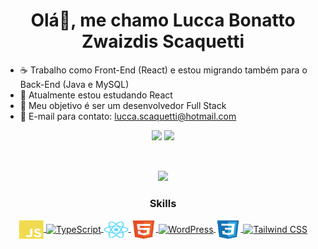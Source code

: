 <div align="center">
  <h1> Olá👋, me chamo Lucca Bonatto Zwaizdis Scaquetti </h1>
</div>

- ☕ Trabalho como Front-End (React) e estou migrando também para o Back-End (Java e MySQL)
- 🌱 Atualmente estou estudando React
- 🚀 Meu objetivo é ser um desenvolvedor Full Stack
- 📧 E-mail para contato: lucca.scaquetti@hotmail.com

 <div align="center">
  <a href="https://www.instagram.com/luccabzs" target="_blank"><img src="https://img.shields.io/badge/-Instagram-%23E4405F?style=for-the-badge&logo=instagram&logoColor=white" target="_blank"></a> 
  <a href="https://www.linkedin.com/in/lucca-scaquetti-672091240/" target="_blank"><img src="https://img.shields.io/badge/-LinkedIn-%230077B5?style=for-the-badge&logo=linkedin&logoColor=white" target="_blank"></a> 
</div>

##
<br>

<div align="center">
 <picture>
  <source
  srcset="https://github-readme-stats.vercel.app/api/top-langs/?username=DevBonatto&layout=compact&theme=tokyonight&langs_count8"
  media="(prefers-color-scheme: dark)"
  />
  <source
  srcset="https://github-readme-stats.vercel.app/api/top-langs/?username=DevBonatto&layout=compact&theme=tokyonight&langs_count8"
  media="(prefers-color-scheme: light), (prefers-color-scheme: no-preference)"
  />
  <img src="https://github-readme-stats.vercel.app/api/top-langs/?username=DevBonatto&layout=compact&theme=tokyonight&langs_count8" />
 </picture>
</div>


<div align="center">
  <h3> Skills </h3>
  <a href="https://developer.mozilla.org/pt-BR/docs/Web/JavaScript" target="_blank"> 
    <img align="center" alt="JavaScript" height="30" width="40" src="https://raw.githubusercontent.com/devicons/devicon/master/icons/javascript/javascript-plain.svg">
  </a>
  <a href="https://www.typescriptlang.org/" target="_blank"> 
    <img align="center" alt="TypeScript" height="30" width="40" src="https://upload.wikimedia.org/wikipedia/commons/4/4c/Typescript_logo_2020.svg">
  </a>
  <a href="https://react.dev/" target="_blank"> 
    <img align="center" alt="React" height="30" width="40" src="https://raw.githubusercontent.com/devicons/devicon/master/icons/react/react-original.svg">
  </a>
  <a href="https://developer.mozilla.org/pt-BR/docs/Web/HTML" target="_blank">
    <img align="center" alt="HTML" height="30" width="40" src="https://raw.githubusercontent.com/devicons/devicon/master/icons/html5/html5-original.svg">
  </a>
  <a href="https://br.wordpress.org/" target="_blank">
    <img align="center" alt="WordPress" height="30" width="40" src="https://www.vectorlogo.zone/logos/wordpress/wordpress-icon.svg">
  </a>
  <a href="https://developer.mozilla.org/pt-BR/docs/Web/CSS" target="_blank">
    <img align="center" alt="CSS" height="30" width="40" src="https://raw.githubusercontent.com/devicons/devicon/master/icons/css3/css3-original.svg">
  </a>
  <a href="https://tailwindcss.com/" target="_blank">
    <img align="center" alt="Tailwind CSS" height="30" width="40" src="https://upload.wikimedia.org/wikipedia/commons/d/d5/Tailwind_CSS_Logo.svg">
  </a>
</div>
